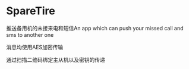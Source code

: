 # SpareTire

推送备用机的未接来电和短信An app which can push your missed call and sms to another one

消息均使用AES加密传输

通过扫描二维码绑定主从机以及密钥的传递